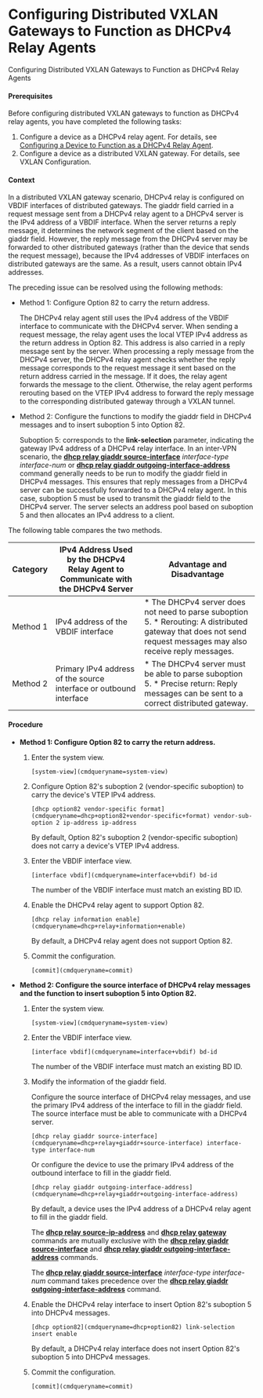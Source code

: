 Configuring Distributed VXLAN Gateways to Function as DHCPv4 Relay Agents
=========================================================================

Configuring Distributed VXLAN Gateways to Function as DHCPv4 Relay Agents

#### Prerequisites

Before configuring distributed VXLAN gateways to function as DHCPv4 relay agents, you have completed the following tasks:

1. Configure a device as a DHCPv4 relay agent. For details, see [Configuring a Device to Function as a DHCPv4 Relay Agent](galaxy_dhcpv4_cfg_0022.html).
2. Configure a device as a distributed VXLAN gateway. For details, see VXLAN Configuration.


#### Context

In a distributed VXLAN gateway scenario, DHCPv4 relay is configured on VBDIF interfaces of distributed gateways. The giaddr field carried in a request message sent from a DHCPv4 relay agent to a DHCPv4 server is the IPv4 address of a VBDIF interface. When the server returns a reply message, it determines the network segment of the client based on the giaddr field. However, the reply message from the DHCPv4 server may be forwarded to other distributed gateways (rather than the device that sends the request message), because the IPv4 addresses of VBDIF interfaces on distributed gateways are the same. As a result, users cannot obtain IPv4 addresses.

The preceding issue can be resolved using the following methods:

* Method 1: Configure Option 82 to carry the return address.
  
  The DHCPv4 relay agent still uses the IPv4 address of the VBDIF interface to communicate with the DHCPv4 server. When sending a request message, the relay agent uses the local VTEP IPv4 address as the return address in Option 82. This address is also carried in a reply message sent by the server. When processing a reply message from the DHCPv4 server, the DHCPv4 relay agent checks whether the reply message corresponds to the request message it sent based on the return address carried in the message. If it does, the relay agent forwards the message to the client. Otherwise, the relay agent performs rerouting based on the VTEP IPv4 address to forward the reply message to the corresponding distributed gateway through a VXLAN tunnel.
* Method 2: Configure the functions to modify the giaddr field in DHCPv4 messages and to insert suboption 5 into Option 82.
  
  Suboption 5: corresponds to the **link-selection** parameter, indicating the gateway IPv4 address of a DHCPv4 relay interface. In an inter-VPN scenario, the [**dhcp relay giaddr source-interface**](cmdqueryname=dhcp+relay+giaddr+source-interface) *interface-type* *interface-num* or [**dhcp relay giaddr outgoing-interface-address**](cmdqueryname=dhcp+relay+giaddr+outgoing-interface-address) command generally needs to be run to modify the giaddr field in DHCPv4 messages. This ensures that reply messages from a DHCPv4 server can be successfully forwarded to a DHCPv4 relay agent. In this case, suboption 5 must be used to transmit the giaddr field to the DHCPv4 server. The server selects an address pool based on suboption 5 and then allocates an IPv4 address to a client.

The following table compares the two methods.

| Category | IPv4 Address Used by the DHCPv4 Relay Agent to Communicate with the DHCPv4 Server | Advantage and Disadvantage |
| --- | --- | --- |
| Method 1 | IPv4 address of the VBDIF interface | * The DHCPv4 server does not need to parse suboption 5. * Rerouting: A distributed gateway that does not send request messages may also receive reply messages. |
| Method 2 | Primary IPv4 address of the source interface or outbound interface | * The DHCPv4 server must be able to parse suboption 5. * Precise return: Reply messages can be sent to a correct distributed gateway. |




#### Procedure

* **Method 1: Configure Option 82 to carry the return address.**
  1. Enter the system view.
     
     
     ```
     [system-view](cmdqueryname=system-view)
     ```
  2. Configure Option 82's suboption 2 (vendor-specific suboption) to carry the device's VTEP IPv4 address.
     
     
     ```
     [dhcp option82 vendor-specific format](cmdqueryname=dhcp+option82+vendor-specific+format) vendor-sub-option 2 ip-address ip-address
     ```
     
     By default, Option 82's suboption 2 (vendor-specific suboption) does not carry a device's VTEP IPv4 address.
  3. Enter the VBDIF interface view.
     
     
     ```
     [interface vbdif](cmdqueryname=interface+vbdif) bd-id
     ```
     
     The number of the VBDIF interface must match an existing BD ID.
  4. Enable the DHCPv4 relay agent to support Option 82.
     
     
     ```
     [dhcp relay information enable](cmdqueryname=dhcp+relay+information+enable)
     ```
     
     By default, a DHCPv4 relay agent does not support Option 82.
  5. Commit the configuration.
     
     
     ```
     [commit](cmdqueryname=commit)
     ```
* **Method 2: Configure the source interface of DHCPv4 relay messages and the function to insert suboption 5 into Option 82.**
  1. Enter the system view.
     
     
     ```
     [system-view](cmdqueryname=system-view)
     ```
  2. Enter the VBDIF interface view.
     
     
     ```
     [interface vbdif](cmdqueryname=interface+vbdif) bd-id
     ```
     
     The number of the VBDIF interface must match an existing BD ID.
  3. Modify the information of the giaddr field.
     
     
     
     Configure the source interface of DHCPv4 relay messages, and use the primary IPv4 address of the interface to fill in the giaddr field. The source interface must be able to communicate with a DHCPv4 server.
     
     ```
     [dhcp relay giaddr source-interface](cmdqueryname=dhcp+relay+giaddr+source-interface) interface-type interface-num
     ```
     
     Or configure the device to use the primary IPv4 address of the outbound interface to fill in the giaddr field.
     
     ```
     [dhcp relay giaddr outgoing-interface-address](cmdqueryname=dhcp+relay+giaddr+outgoing-interface-address)
     ```
     
     By default, a device uses the IPv4 address of a DHCPv4 relay agent to fill in the giaddr field.
     
     The [**dhcp relay source-ip-address**](cmdqueryname=dhcp+relay+source-ip-address) and [**dhcp relay gateway**](cmdqueryname=dhcp+relay+gateway) commands are mutually exclusive with the [**dhcp relay giaddr source-interface**](cmdqueryname=dhcp+relay+giaddr+source-interface) and [**dhcp relay giaddr outgoing-interface-address**](cmdqueryname=dhcp+relay+giaddr+outgoing-interface-address) commands.
     
     The [**dhcp relay giaddr source-interface**](cmdqueryname=dhcp+relay+giaddr+source-interface) *interface-type* *interface-num* command takes precedence over the [**dhcp relay giaddr outgoing-interface-address**](cmdqueryname=dhcp+relay+giaddr+outgoing-interface-address) command.
  4. Enable the DHCPv4 relay interface to insert Option 82's suboption 5 into DHCPv4 messages.
     
     
     ```
     [dhcp option82](cmdqueryname=dhcp+option82) link-selection insert enable
     ```
     
     
     
     By default, a DHCPv4 relay interface does not insert Option 82's suboption 5 into DHCPv4 messages.
  5. Commit the configuration.
     
     
     ```
     [commit](cmdqueryname=commit)
     ```